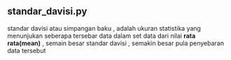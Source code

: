 

## standar_davisi.py
standar davisi atau simpangan baku , adalah ukuran statistika yang menunjukan seberapa tersebar data dalam set data dari nilai **rata rata(mean)** , semain besar standar davisi , semakin besar pula penyebaran data tersebut 


